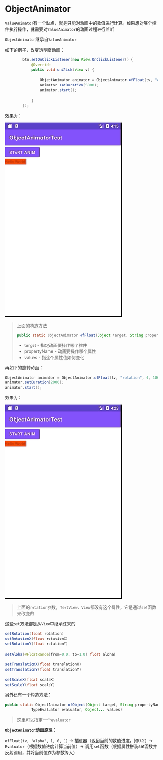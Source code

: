 # ObjectAnimator

`ValueAnimator`有一个缺点，就是只能对动画中的数值进行计算。如果想对哪个控件执行操作，就需要对`ValueAnimator`的动画过程进行监听

`ObjectAnimator`继承自`ValueAnimator`

如下的例子，改变透明度动画：

```java
        btn.setOnClickListener(new View.OnClickListener() {
            @Override
            public void onClick(View v) {

                ObjectAnimator animator = ObjectAnimator.ofFloat(tv, "alpha", 1, 0, 1);
                animator.setDuration(5000);
                animator.start();

            }
        });
```

效果为：

![027](https://github.com/winfredzen/Android-Basic/blob/master/Animation/images/027.gif)

> 上面的构造方法
>
> ```java
> public static ObjectAnimator ofFloat(Object target, String propertyName, float... values)
> ```
>
> + target - 指定动画要操作哪个控件
> + propertyName - 动画要操作哪个属性
> + values - 指这个属性值如何变化

再如下的旋转动画：

```java
ObjectAnimator animator = ObjectAnimator.ofFloat(tv, "rotation", 0, 180, 0);
animator.setDuration(2000);
animator.start();
```

效果为：

![028](https://github.com/winfredzen/Android-Basic/blob/master/Animation/images/028.gif)



> 上面的`rotation`参数，`TextView`、`View`都没有这个属性，它是通过`set`函数来改变的



这些`set`方法都是从`View`中继承过来的

```java
setRotation(float rotation)
setRotationX(float rotationX)
setRotationY(float rotationY)
  
setAlpha(@FloatRange(from=0.0, to=1.0) float alpha)
  
setTranslationX(float translationX) 
setTranslationY(float translationY)
  
setScaleX(float scaleX)
setScaleY(float scaleY)
```



另外还有一个构造方法：

```java
public static ObjectAnimator ofObject(Object target, String propertyName,
            TypeEvaluator evaluator, Object... values)
```

> 这里可以指定一个`evaluator`



**`ObjectAnimator`动画原理：**

`ofFloat(tv, "alpha", 1, 0, 1)` -> 插值器（返回当前的数值进度，如0.2）-> `Evaluator`（根据数值进度计算当前值）-> 调用`set`函数（根据属性拼装set函数并反射调用，并将当前值作为参数传入）





















